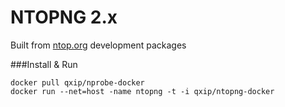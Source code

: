 # NTOPNG 2.x
Built from [ntop.org](http://ntop.org) development packages

###Install & Run
```
docker pull qxip/nprobe-docker
docker run --net=host -name ntopng -t -i qxip/ntopng-docker
```

